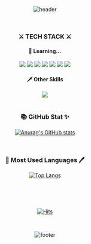 <!--
**Hosu-Shin/Hosu-Shin** is a ✨ _special_ ✨ repository because its `README.md` (this file) appears on your GitHub profile.

Here are some ideas to get you started:

- 🔭 I’m currently working on ...
- 🌱 I’m currently learning ...
- 👯 I’m looking to collaborate on ...
- 🤔 I’m looking for help with ...
- 💬 Ask me about ...
- 📫 How to reach me: ...
- 😄 Pronouns: ...
- ⚡ Fun fact: ...
-->

<div align=center>

![header](https://capsule-render.vercel.app/api?type=shark&color=gradient&height=200&section=header&text=Hosu's%20World&fontSize=68&fontAlign=50&fontAlignY=28&animation=fadeIn)

<br>

<h3>⚔ TECH STACK ⚔</h3>
<h4>🏹 Learning...</h4>

<img src="https://img.shields.io/badge/PHP-777BB4?style=for-the-badge&logo=PHP&logoColor=white"/>
<img src="https://img.shields.io/badge/HTML5-E34F26?style=for-the-badge&logo=HTML5&logoColor=white"/>
<img src="https://img.shields.io/badge/CSS3-1572B6?style=for-the-badge&logo=CSS3&logoColor=white"/>
<img src="https://img.shields.io/badge/MySQL-4479A1?style=for-the-badge&logo=MySQL&logoColor=white"/>
<img src="https://img.shields.io/badge/JavaScript-F7DF1E?style=for-the-badge&logo=JavaScript&logoColor=black"/>
<img src="https://img.shields.io/badge/vue.js-4FC08D?style=for-the-badge&logo=vue.js&logoColor=white">
<img src="https://img.shields.io/badge/bootstrap-7952B3?style=for-the-badge&logo=bootstrap&logoColor=white">

<h4>🗡 Other Skills</h4>
<img src="https://img.shields.io/badge/Adobe Premiere Pro-9999FF?style=flat-square&logo=Adobe Premiere Pro&logoColor=white"/>

<br>
<br>

<h3>📚 GitHub Stat ✨</h3>

[![Anurag's GitHub stats](https://github-readme-stats.vercel.app/api?username=Hosu-Shin&hide=contribs,prs&count_private=true&show_icons=true&theme=synthwave)](https://github.com/anuraghazra/github-readme-stats)

<br>

<h3>📜 Most Used Languages 🖊</h3>

[![Top Langs](https://github-readme-stats.vercel.app/api/top-langs/?username=Hosu-Shin&layout=compact)](https://github.com/anuraghazra/github-readme-stats)

<br>
<br>
<br>

[![Hits](https://hits.seeyoufarm.com/api/count/incr/badge.svg?url=https%3A%2F%2Fgithub.com%2FHosu-Shin&count_bg=%23292929&title_bg=%23292929&icon=github.svg&icon_color=%23E8E8E8&title=hits&edge_flat=false)](https://hits.seeyoufarm.com)

<br>

![footer](https://capsule-render.vercel.app/api?type=shark&color=gradient&height=95&section=footer)

</div>
